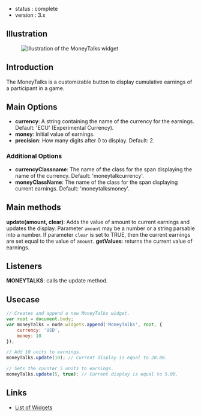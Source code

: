  - status : complete
 - version : 3.x

## Illustration

<figure>
  <img src="http://nodegame.org/images/wiki/money-talks-widget.jpeg" alt="Illustration of the MoneyTalks widget">
</figure>

## Introduction

The MoneyTalks is a customizable button to display cumulative earnings
of a participant in a game.

## Main Options

- **currency**: A string containing the name of the currency for the
    earnings. Default: 'ECU' (Experimental Currency).
- **money**: Initial value of earnings.
- **precision**: How many digits after 0 to display. Default: 2.

### Additional Options

- **currencyClassname**: The name of the class for the span displaying
    the name of the currency. Default: 'moneytalkcurrency'.
- **moneyClassName**: The name of the class for the span displaying
    current earnings. Default: 'moneytalksmoney'.
  
## Main methods

**update(amount, clear)**: Adds the value of amount to current
  earnings and updates the display. Parameter `amount` may be a number
  or a string parsable into a number. If parameter `clear` is set to
  TRUE, then the current earnings are set equal to the value of
  `amount`.
**getValues**: returns the current value of earnings.

## Listeners

**MONEYTALKS**: calls the update method.

## Usecase

```js
// Creates and append a new MoneyTalks widget.
var root = document.body;
var moneyTalks = node.widgets.append('MoneyTalks', root, { 
    currency: 'USD',
    money: 10
});

// Add 10 units to earnings.
moneyTalks.update(10); // Current display is equal to 20.00.

// Sets the counter 5 units to earnings.
moneyTalks.update(5, true); // Current display is equal to 5.00.
```

## Links

- [List of Widgets](Widgets-v3)
